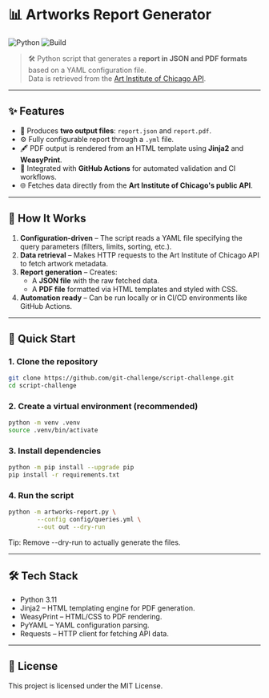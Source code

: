 # 📊 Artworks Report Generator

![Python](https://img.shields.io/badge/Python-3.11-blue?logo=python&logoColor=white)
![Build](https://github.com/git-challenge/script-challenge/actions/workflows/python-app.yml/badge.svg)

> 🛠 Python script that generates a **report in JSON and PDF formats** based on a YAML configuration file.  
> Data is retrieved from the [Art Institute of Chicago API](https://api.artic.edu/docs/).

---

## ✨ Features
- 📄 Produces **two output files**: `report.json` and `report.pdf`.
- ⚙️ Fully configurable report through a `.yml` file.
- 🖋️ PDF output is rendered from an HTML template using **Jinja2** and **WeasyPrint**.
- 🔄 Integrated with **GitHub Actions** for automated validation and CI workflows.
- 🌐 Fetches data directly from the **Art Institute of Chicago's public API**.

---

## 📂 How It Works
1. **Configuration-driven** – The script reads a YAML file specifying the query parameters (filters, limits, sorting, etc.).
2. **Data retrieval** – Makes HTTP requests to the Art Institute of Chicago API to fetch artwork metadata.
3. **Report generation** – Creates:
   - A **JSON file** with the raw fetched data.
   - A **PDF file** formatted via HTML templates and styled with CSS.
4. **Automation ready** – Can be run locally or in CI/CD environments like GitHub Actions.

---

## 🚀 Quick Start

### 1. Clone the repository
```bash
git clone https://github.com/git-challenge/script-challenge.git
cd script-challenge
```
### 2. Create a virtual environment (recommended)
```bash
python -m venv .venv
source .venv/bin/activate
```
### 3. Install dependencies
```bash
python -m pip install --upgrade pip
pip install -r requirements.txt
```
### 4. Run the script
```bash
python -m artworks-report.py \
        --config config/queries.yml \
        --out out --dry-run
```
Tip: Remove --dry-run to actually generate the files.

---

## 🛠 Tech Stack
- Python 3.11
- Jinja2 – HTML templating engine for PDF generation.
- WeasyPrint – HTML/CSS to PDF rendering.
- PyYAML – YAML configuration parsing.
- Requests – HTTP client for fetching API data.

--- 

## 📜 License

This project is licensed under the MIT License.